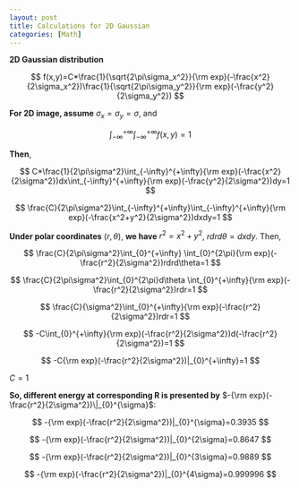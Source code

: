 ```yaml
---
layout: post
title: Calculations for 2D Gaussian
categories: [Math]
---
```


**2D Gaussian distribution**

$$
f(x,y)=C*\frac{1}{\sqrt{2\pi\sigma_x^2}}{\rm exp}(-\frac{x^2}{2\sigma_x^2})\frac{1}{\sqrt{2\pi\sigma_y^2}}{\rm exp}(-\frac{y^2}{2\sigma_y^2})
$$

**For 2D image, assume** $\sigma_x=\sigma_y=\sigma$, and

$$
\int_{-\infty}^{+\infty}\int_{-\infty}^{+\infty}f(x,y)=1
$$

**Then**,

$$
C*\frac{1}{2\pi\sigma^2}\int_{-\infty}^{+\infty}{\rm exp}(-\frac{x^2}{2\sigma^2})dx\int_{-\infty}^{+\infty}{\rm exp}(-\frac{y^2}{2\sigma^2})dy=1
$$

$$
\frac{C}{2\pi\sigma^2}\int_{-\infty}^{+\infty}\int_{-\infty}^{+\infty}{\rm exp}(-\frac{x^2+y^2}{2\sigma^2})dxdy=1
$$

**Under polar coordinates** $(r, \theta)$, **we have** $r^2=x^2+y^2$, $rdrd\theta=dxdy$. Then,

$$
\frac{C}{2\pi\sigma^2}\int_{0}^{+\infty} \int_{0}^{2\pi}{\rm exp}(-\frac{r^2}{2\sigma^2})rdrd\theta=1
$$

$$
\frac{C}{2\pi\sigma^2}\int_{0}^{2\pi}d\theta \int_{0}^{+\infty}{\rm exp}(-\frac{r^2}{2\sigma^2})rdr=1
$$

$$
\frac{C}{\sigma^2}\int_{0}^{+\infty}{\rm exp}(-\frac{r^2}{2\sigma^2})rdr=1
$$

$$
-C\int_{0}^{+\infty}{\rm exp}(-\frac{r^2}{2\sigma^2})d(-\frac{r^2}{2\sigma^2})=1
$$

$$
-C{\rm exp}(-\frac{r^2}{2\sigma^2})|_{0}^{+\infty}=1
$$

$C=1$

**So, different energy at corresponding R is presented by** 
$-{\rm exp}(-\frac{r^2}{2\sigma^2})\|_{0}^{\sigma}$:

$$
-{\rm exp}(-\frac{r^2}{2\sigma^2})|_{0}^{\sigma}=0.3935
$$

$$
-{\rm exp}(-\frac{r^2}{2\sigma^2})|_{0}^{2\sigma}=0.8647
$$

$$
-{\rm exp}(-\frac{r^2}{2\sigma^2})|_{0}^{3\sigma}=0.9889
$$

$$
-{\rm exp}(-\frac{r^2}{2\sigma^2})|_{0}^{4\sigma}=0.999996
$$
